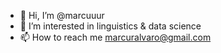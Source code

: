 - 👋 Hi, I’m @marcuuur
- 👀 I’m interested in linguistics & data science
- 📫 How to reach me marcuralvaro@gmail.com

<!---
marcuuur/marcuuur is a ✨ special ✨ repository because its `README.md` (this file) appears on your GitHub profile.
You can click the Preview link to take a look at your changes.
--->
